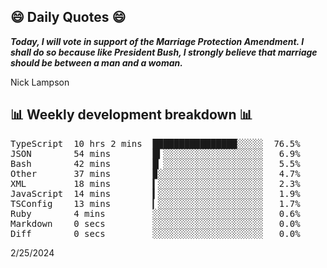 ## 😄 Daily Quotes 😄

_**Today, I will vote in support of the Marriage Protection Amendment. I shall do so because like President Bush, I strongly believe that marriage should be between a man and a woman.**_

Nick Lampson



## 📊 Weekly development breakdown 📊

<pre>TypeScript  10 hrs 2 mins  ████████████████░░░░░  76.5%
JSON        54 mins        █▍░░░░░░░░░░░░░░░░░░░   6.9%
Bash        42 mins        █▏░░░░░░░░░░░░░░░░░░░   5.5%
Other       37 mins        ▉░░░░░░░░░░░░░░░░░░░░   4.7%
XML         18 mins        ▍░░░░░░░░░░░░░░░░░░░░   2.3%
JavaScript  14 mins        ▍░░░░░░░░░░░░░░░░░░░░   1.9%
TSConfig    13 mins        ▎░░░░░░░░░░░░░░░░░░░░   1.7%
Ruby        4 mins         ░░░░░░░░░░░░░░░░░░░░░   0.6%
Markdown    0 secs         ░░░░░░░░░░░░░░░░░░░░░   0.0%
Diff        0 secs         ░░░░░░░░░░░░░░░░░░░░░   0.0%</pre>

2/25/2024